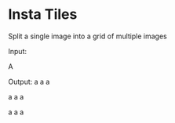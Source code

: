# Insta Tiles

Split a single image into a grid of multiple images


Input:

A


Output:
a a a

a a a 

a a a